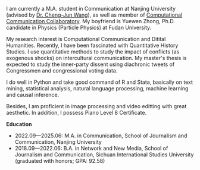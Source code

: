 I am currently a M.A. student in Communication at Nanjing University (advised by [Dr. Cheng-Jun Wang](https://chengjun.github.io/)), as well as member of [Computational Communication Collaboratory](https://computational-communication.com/). My boyfriend is Yuewen Zhong, Ph.D. candidate in Physics (Particle Physics) at Fudan University.

My research interest is Computational Communication and Ditital Humanities. Recently, I have been fascinated with Quantitative History Studies. I use quantitative methods to study the impact of conflicts (as exogenous shocks) on intercultural communication. My master's thesis is expected to study the inner-party dissent using diachronic tweets of Congressmen and congressional voting data.

I do well in Python and take good command of R and Stata, basically on text mining, statistical analysis, natural language processing, machine learning and causal inference.

Besides, I am proficient in image processing and video editting with great aesthetic. In addition, I possess Piano Level 8 Certificate.

**Education**

- 2022.09—2025.06: M.A. in Communication, School of Journalism and Communication, Nanjing University
- 2018.09—2022.06: B.A. in Network and New Media, School of Journalism and Communication, Sichuan International Studies University (graduated with honors; GPA: 92.58)
